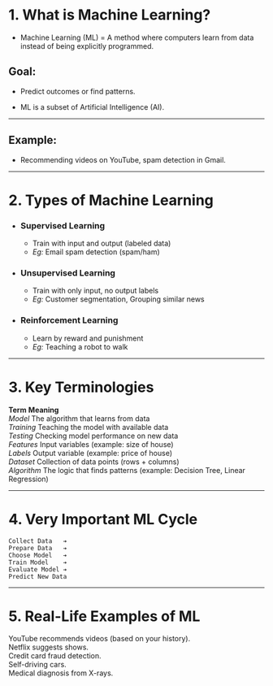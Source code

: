 # 1. What is Machine Learning?
  - Machine Learning (ML) = A method where computers learn from data instead of being explicitly programmed.

## Goal: 
  - Predict outcomes or find patterns.

- ML is a subset of Artificial Intelligence (AI).
  
---
## Example: 
  - Recommending videos on YouTube, spam detection in Gmail.

---
# 2. Types of Machine Learning			

  - ### Supervised Learning
      - Train with input and output (labeled data)
      - *Eg:* Email spam detection (spam/ham)
      
  - ### Unsupervised Learning
      - Train with only input, no output labels
      - *Eg:* Customer segmentation, Grouping similar news

  - ### Reinforcement Learning
      - Learn by reward and punishment
      - *Eg:* Teaching a robot to walk


---
# 3. Key Terminologies

  **Term**                   **Meaning**<br>
  *Model*                      The algorithm that learns from data<br>
  *Training*                   Teaching the model with available data<br>
  *Testing*                    Checking model performance on new data<br>
  *Features*                   Input variables (example: size of house)<br>
  *Labels*                     Output variable (example: price of house)<br>
  *Dataset*                    Collection of data points (rows + columns)<br>
  *Algorithm*                  The logic that finds patterns (example: Decision Tree, Linear Regression)

---
# 4. Very Important ML Cycle
   
    Collect Data   ➔
    Prepare Data   ➔
    Choose Model   ➔
    Train Model    ➔
    Evaluate Model ➔
    Predict New Data

---
# 5. Real-Life Examples of ML

  YouTube recommends videos (based on your history).<br>
  Netflix suggests shows.<br>
  Credit card fraud detection.<br>
  Self-driving cars.<br>
  Medical diagnosis from X-rays.<br>
